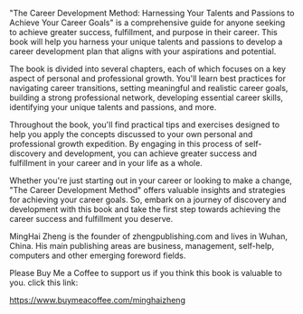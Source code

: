 

"The Career Development Method: Harnessing Your Talents and Passions to Achieve Your Career Goals" is a comprehensive guide for anyone seeking to achieve greater success, fulfillment, and purpose in their career. This book will help you harness your unique talents and passions to develop a career development plan that aligns with your aspirations and potential.

The book is divided into several chapters, each of which focuses on a key aspect of personal and professional growth. You'll learn best practices for navigating career transitions, setting meaningful and realistic career goals, building a strong professional network, developing essential career skills, identifying your unique talents and passions, and more.

Throughout the book, you'll find practical tips and exercises designed to help you apply the concepts discussed to your own personal and professional growth expedition. By engaging in this process of self-discovery and development, you can achieve greater success and fulfillment in your career and in your life as a whole.

Whether you're just starting out in your career or looking to make a change, "The Career Development Method" offers valuable insights and strategies for achieving your career goals. So, embark on a journey of discovery and development with this book and take the first step towards achieving the career success and fulfillment you deserve.

MingHai Zheng is the founder of zhengpublishing.com and lives in Wuhan, China. His main publishing areas are business, management, self-help, computers and other emerging foreword fields.

Please Buy Me a Coffee to support us if you think this book is valuable to you. click this link:

https://www.buymeacoffee.com/minghaizheng
